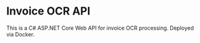 # Invoice OCR API

This is a C# ASP.NET Core Web API for invoice OCR processing.
Deployed via Docker.
